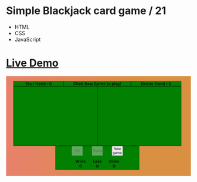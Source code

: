 <h1>Simple Blackjack card game / 21</h1>
<ul>
<li>HTML</li>
<li>CSS</li>
<li>JavaScript</li>
</ul>
<h1>
  <a href="https://blackjokejora.netlify.app">Live Demo</a>
</h1>
<img src="/gif/gifcontent.gif" width="900px"></img>
